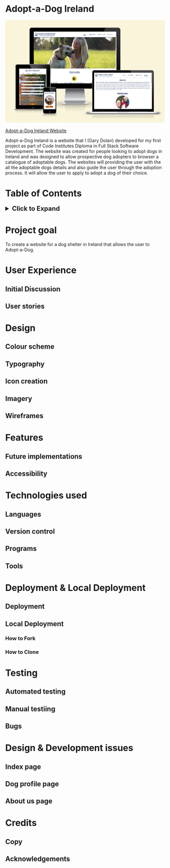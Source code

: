 # Adopt-a-Dog Ireland

![Preview of website on various devices](documentation/responsive-design-screenshot.png)

[Adopt-a-Dog Ireland Website](https://garydolan.github.io/ci-p1-adopt-a-dog-ireland/)


Adopt-a-Dog Ireland is a website that I (Gary Dolan) developed for my first project as part of Code Institutes Diploma in Full Stack Software Development. The website was created for people looking to adopt dogs in Ireland and was designed to allow prospective dog adopters to browser a catalogue of adoptable dogs. The websites will providing the user with the all the adoptable dogs details and also guide the user through the adoption process. It will allow the user to apply to adopt a dog of their choice.


# Table of Contents
<details>
<summary style="font-size: 20px; font-weight: bold;">Click to Expand</summary>

1. [Introduction](#adopt-a-dog-ireland)
2. [User Experience](#user-experience)
    * [Initial Discussion](#initial-discussion)
    * [User stories](#user-stories)
3. [Design](#design)
    * [Colour scheme](#colour-scheme)
    * [Typography](#typography)
    * [Icon creation](#icon-creation)
    * [Imagery](#imagery)
    * [Wireframes](#wireframes)
4. [Features](#features)
    * [Future implementations](#future-implementations)
    * [Accessibility](#accessibility)
5. [Technologies used](#technologies-used)
    * [Languages](#languages)
    * [Version control](#version-control)
    * [Programs](#programs)
    * [Tools](#tools)
6. [Deployment & Local Deployment](#deployment--local-deployment)
    * [Deployment](#deployment)
    * [Local Deployment](#local-deployment)
        * [How to Fork](#how-to-fork)
        * [How to Clone](#how-to-clone)
7. [Testing](#testing)
    * [Automated testing](#automated-testing)
    * [Manual testiing](#manual-testiing)
    * [Bugs](#bugs)
8. [Design & Development issues](#design--development-issues)
    * [Index page](#index-page)
    * [Dog profile page](#dog-profile-page)
    * [About us page](#about-us-page)
9. [Credits](#credits)
    * [Copy](#copy)
    * [Acknowledgements](#acknowledgements)

</details>

# Project goal
To create a website for a dog shelter in Ireland that allows the user to Adopt-a-Dog.



# User Experience
## Initial Discussion
## User stories


# Design
## Colour scheme
## Typography
## Icon creation
## Imagery
## Wireframes


# Features
## Future implementations
## Accessibility


# Technologies used
## Languages
## Version control
## Programs
## Tools

# Deployment & Local Deployment
## Deployment
## Local Deployment
### How to Fork
### How to Clone


# Testing
## Automated testing
## Manual testiing
## Bugs


# Design & Development issues
## Index page
## Dog profile page
## About us page


# Credits
## Copy
## Acknowledgements

